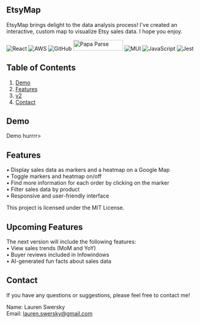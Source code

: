 ## EtsyMap

EtsyMap brings delight to the data analysis process! I've created an interactive, custom map to visualize Etsy sales data. I hope you enjoy.


![React](https://img.shields.io/badge/react-%2320232a.svg?style=for-the-badge&logo=react&logoColor=%2361DAFB) ![AWS](https://img.shields.io/badge/AWS-%23FF9900.svg?style=for-the-badge&logo=amazon-aws&logoColor=white) ![GitHub](https://img.shields.io/badge/github-%23121011.svg?style=for-the-badge&logo=github&logoColor=white) <img src="https://blog.donazzon.com/wp-content/uploads/2020/06/image-12.png" alt="Papa Parse" style="height: 28px; width: 130px;"/> ![MUI](https://img.shields.io/badge/MUI-%230081CB.svg?style=for-the-badge&logo=mui&logoColor=white) ![JavaScript](https://img.shields.io/badge/javascript-%23323330.svg?style=for-the-badge&logo=javascript&logoColor=%23F7DF1E) ![Jest](https://img.shields.io/badge/-jest-%23C21325?style=for-the-badge&logo=jest&logoColor=white)




## Table of Contents

1. [Demo](#demo)<br />
2. [Features](#features) <br />
3. [v2](#v2) <br />
5. [Contact](#contact)




## Demo

Demo hurrrr>





## Features

• Display sales data as markers and a heatmap on a Google Map <br />
• Toggle markers and heatmap on/off<br />
• Find more information for each order by clicking on the marker<br />
• Filter sales data by product<br />
• Responsive and user-friendly interface

This project is licensed under the MIT License.



## Upcoming Features

The next version will include the following features:<br />
• View sales trends (MoM and YoY)<br />
• Buyer reviews included in Infowindows<br />
• AI-generated fun facts about sales data<br />


## Contact

If you have any questions or suggestions, please feel free to contact me!

Name: Lauren Swersky<br />
Email: lauren.swersky@gmail.com
